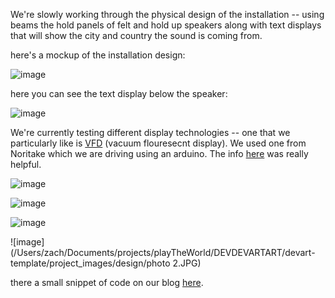 We're slowly working through the physical design of the installation -- using beams the hold panels of felt and hold up speakers along with text displays that will show the city and country the sound is coming from. 

here's a mockup of the installation design: 

![image](/Users/zach/Documents/projects/playTheWorld/DEVDEVARTART/devart-template/project_images/design/render.png)

here you can see the text display below the speaker: 

![image](/Users/zach/Documents/projects/playTheWorld/DEVDEVARTART/devart-template/project_images/design/names.png)

We're currently testing different display technologies -- one that we particularly like is [VFD](http://en.wikipedia.org/wiki/Vacuum_fluorescent_display) (vacuum flouresecnt display).   We used one from Noritake which we are driving using an arduino.  The info [here](http://www.instructables.com/id/Arduino-and-the-Noritake-24x6-VFD-Module-Vacuum-Fl/) was really helpful.

![image](/Users/zach/Documents/projects/playTheWorld/DEVDEVARTART/devart-template/project_images/design/1398290134317.jpeg)

![image](/Users/zach/Documents/projects/playTheWorld/DEVDEVARTART/devart-template/project_images/design/1398290169723.jpeg)

![image](/Users/zach/Documents/projects/playTheWorld/DEVDEVARTART/devart-template/project_images/design/1398290265175.jpeg)

![image](/Users/zach/Documents/projects/playTheWorld/DEVDEVARTART/devart-template/project_images/design/photo 2.JPG)

there a small snippet of code on our blog [here](http://www.yesyesno.com/blog/2014/4/23/noritake-vfd-cu-y-series). 